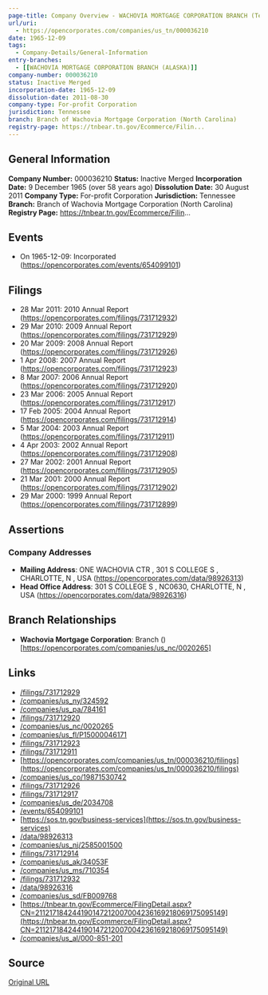 ```yaml
---
page-title: Company Overview - WACHOVIA MORTGAGE CORPORATION BRANCH (Tennessee)
url/uri:
  - https://opencorporates.com/companies/us_tn/000036210
date: 1965-12-09
tags:
  - Company-Details/General-Information
entry-branches:
  - [[WACHOVIA MORTGAGE CORPORATION BRANCH (ALASKA)]]
company-number: 000036210
status: Inactive Merged
incorporation-date: 1965-12-09
dissolution-date: 2011-08-30
company-type: For-profit Corporation
jurisdiction: Tennessee
branch: Branch of Wachovia Mortgage Corporation (North Carolina)
registry-page: https://tnbear.tn.gov/Ecommerce/Filin...
---
```


## General Information
**Company Number:** 000036210
**Status:** Inactive Merged
**Incorporation Date:** 9 December 1965 (over 58 years ago)
**Dissolution Date:** 30 August 2011
**Company Type:** For-profit Corporation
**Jurisdiction:** Tennessee
**Branch:** Branch of Wachovia Mortgage Corporation (North Carolina)
**Registry Page:** https://tnbear.tn.gov/Ecommerce/Filin...

## Events
- On 1965-12-09: Incorporated (https://opencorporates.com/events/654099101)

## Filings
- 28 Mar 2011: 2010 Annual Report (https://opencorporates.com/filings/731712932)
- 29 Mar 2010: 2009 Annual Report (https://opencorporates.com/filings/731712929)
- 20 Mar 2009: 2008 Annual Report (https://opencorporates.com/filings/731712926)
- 1 Apr 2008: 2007 Annual Report (https://opencorporates.com/filings/731712923)
- 8 Mar 2007: 2006 Annual Report (https://opencorporates.com/filings/731712920)
- 23 Mar 2006: 2005 Annual Report (https://opencorporates.com/filings/731712917)
- 17 Feb 2005: 2004 Annual Report (https://opencorporates.com/filings/731712914)
- 5 Mar 2004: 2003 Annual Report (https://opencorporates.com/filings/731712911)
- 4 Apr 2003: 2002 Annual Report (https://opencorporates.com/filings/731712908)
- 27 Mar 2002: 2001 Annual Report (https://opencorporates.com/filings/731712905)
- 21 Mar 2001: 2000 Annual Report (https://opencorporates.com/filings/731712902)
- 29 Mar 2000: 1999 Annual Report (https://opencorporates.com/filings/731712899)

## Assertions
### Company Addresses
- **Mailing Address**: ONE WACHOVIA CTR , 301 S COLLEGE S , CHARLOTTE, N , USA (https://opencorporates.com/data/98926313)
- **Head Office Address**: 301 S COLLEGE S , NC0630, CHARLOTTE, N , USA (https://opencorporates.com/data/98926316)

## Branch Relationships
- **Wachovia Mortgage Corporation**: Branch () [https://opencorporates.com/companies/us_nc/0020265]

## Links
- [/filings/731712929](/filings/731712929)
- [/companies/us_ny/324592](/companies/us_ny/324592)
- [/companies/us_pa/784161](/companies/us_pa/784161)
- [/filings/731712920](/filings/731712920)
- [/companies/us_nc/0020265](/companies/us_nc/0020265)
- [/companies/us_fl/P15000046171](/companies/us_fl/P15000046171)
- [/filings/731712923](/filings/731712923)
- [/filings/731712911](/filings/731712911)
- [https://opencorporates.com/companies/us_tn/000036210/filings](https://opencorporates.com/companies/us_tn/000036210/filings)
- [/companies/us_co/19871530742](/companies/us_co/19871530742)
- [/filings/731712926](/filings/731712926)
- [/filings/731712917](/filings/731712917)
- [/companies/us_de/2034708](/companies/us_de/2034708)
- [/events/654099101](/events/654099101)
- [https://sos.tn.gov/business-services](https://sos.tn.gov/business-services)
- [/data/98926313](/data/98926313)
- [/companies/us_nj/2585001500](/companies/us_nj/2585001500)
- [/filings/731712914](/filings/731712914)
- [/companies/us_ak/34053F](/companies/us_ak/34053F)
- [/companies/us_ms/710354](/companies/us_ms/710354)
- [/filings/731712932](/filings/731712932)
- [/data/98926316](/data/98926316)
- [/companies/us_sd/FB009768](/companies/us_sd/FB009768)
- [https://tnbear.tn.gov/Ecommerce/FilingDetail.aspx?CN=211217184244190147212007004236169218069175095149](https://tnbear.tn.gov/Ecommerce/FilingDetail.aspx?CN=211217184244190147212007004236169218069175095149)
- [/companies/us_al/000-851-201](/companies/us_al/000-851-201)

## Source
[Original URL](https://opencorporates.com/companies/us_tn/000036210)

